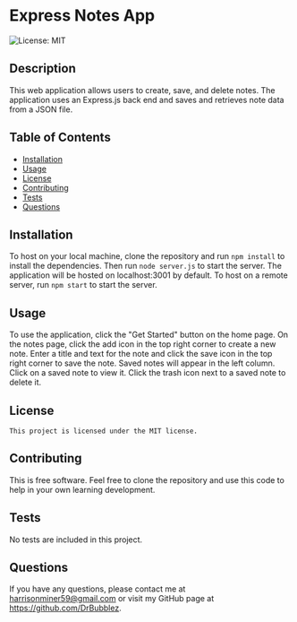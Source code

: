 # Express Notes App
![License: MIT](https://img.shields.io/badge/License-MIT-yellow.svg)
## Description
This web application allows users to create, save, and delete notes. The application uses an Express.js back end and saves and retrieves note data from a JSON file.
## Table of Contents
- [Installation](#installation)
- [Usage](#usage)
- [License](#license)
- [Contributing](#contributing)
- [Tests](#tests)
- [Questions](#questions)
## Installation
To host on your local machine, clone the repository and run `npm install` to install the dependencies. Then run `node server.js` to start the server. The application will be hosted on localhost:3001 by default. To host on a remote server, run `npm start` to start the server.
## Usage
To use the application, click the "Get Started" button on the home page. On the notes page, click the add icon in the top right corner to create a new note. Enter a title and text for the note and click the save icon in the top right corner to save the note. Saved notes will appear in the left column. Click on a saved note to view it. Click the trash icon next to a saved note to delete it.
## License
    This project is licensed under the MIT license.
## Contributing
This is free software. Feel free to clone the repository and use this code to help in your own learning development.
## Tests
No tests are included in this project.
## Questions
If you have any questions, please contact me at harrisonminer59@gmail.com or visit my GitHub page at https://github.com/DrBubblez.